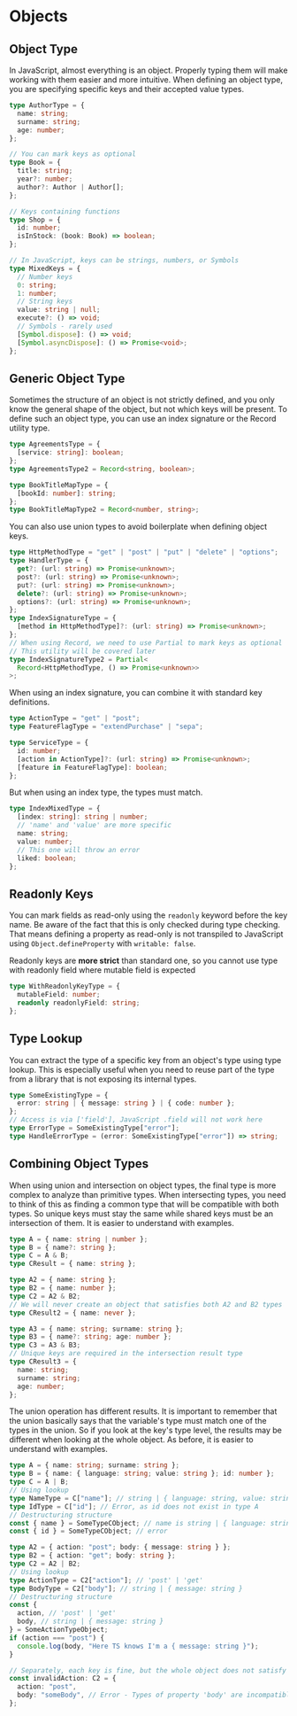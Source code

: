 # Objects

## Object Type

In JavaScript, almost everything is an object. Properly typing them will make working with them easier and more intuitive. When defining an object type, you are specifying specific keys and their accepted value types.

```ts
type AuthorType = {
  name: string;
  surname: string;
  age: number;
};

// You can mark keys as optional
type Book = {
  title: string;
  year?: number;
  author?: Author | Author[];
};

// Keys containing functions
type Shop = {
  id: number;
  isInStock: (book: Book) => boolean;
};

// In JavaScript, keys can be strings, numbers, or Symbols
type MixedKeys = {
  // Number keys
  0: string;
  1: number;
  // String keys
  value: string | null;
  execute?: () => void;
  // Symbols - rarely used
  [Symbol.dispose]: () => void;
  [Symbol.asyncDispose]: () => Promise<void>;
};
```

## Generic Object Type

Sometimes the structure of an object is not strictly defined, and you only know the general shape of the object, but not which keys will be present. To define such an object type, you can use an index signature or the Record utility type.

```ts
type AgreementsType = {
  [service: string]: boolean;
};
type AgreementsType2 = Record<string, boolean>;

type BookTitleMapType = {
  [bookId: number]: string;
};
type BookTitleMapType2 = Record<number, string>;
```

You can also use union types to avoid boilerplate when defining object keys.

```ts
type HttpMethodType = "get" | "post" | "put" | "delete" | "options";
type HandlerType = {
  get?: (url: string) => Promise<unknown>;
  post?: (url: string) => Promise<unknown>;
  put?: (url: string) => Promise<unknown>;
  delete?: (url: string) => Promise<unknown>;
  options?: (url: string) => Promise<unknown>;
};
type IndexSignatureType = {
  [method in HttpMethodType]?: (url: string) => Promise<unknown>;
};
// When using Record, we need to use Partial to mark keys as optional
// This utility will be covered later
type IndexSignatureType2 = Partial<
  Record<HttpMethodType, () => Promise<unknown>>
>;
```

When using an index signature, you can combine it with standard key definitions.

```ts
type ActionType = "get" | "post";
type FeatureFlagType = "extendPurchase" | "sepa";

type ServiceType = {
  id: number;
  [action in ActionType]?: (url: string) => Promise<unknown>;
  [feature in FeatureFlagType]: boolean;
};
```

But when using an index type, the types must match.

```ts
type IndexMixedType = {
  [index: string]: string | number;
  // 'name' and 'value' are more specific
  name: string;
  value: number;
  // This one will throw an error
  liked: boolean;
};
```

## Readonly Keys

You can mark fields as read-only using the `readonly` keyword before the key name. Be aware of the fact that this is only checked during type checking. That means defining a property as read-only is not transpiled to JavaScript using `Object.defineProperty` with `writable: false`.

Readonly keys are **more strict** than standard one, so you cannot use type with readonly field where mutable field is expected

```ts
type WithReadonlyKeyType = {
  mutableField: number;
  readonly readonlyField: string;
};
```

## Type Lookup

You can extract the type of a specific key from an object's type using type lookup. This is especially useful when you need to reuse part of the type from a library that is not exposing its internal types.

```ts
type SomeExistingType = {
  error: string | { message: string } | { code: number };
};
// Access is via ['field'], JavaScript .field will not work here
type ErrorType = SomeExistingType["error"];
type HandleErrorType = (error: SomeExistingType["error"]) => string;
```

## Combining Object Types

When using union and intersection on object types, the final type is more complex to analyze than primitive types.
When intersecting types, you need to think of this as finding a common type that will be compatible with both types. So unique keys must stay the same while shared keys must be an intersection of them. It is easier to understand with examples.

```ts
type A = { name: string | number };
type B = { name?: string };
type C = A & B;
type CResult = { name: string };

type A2 = { name: string };
type B2 = { name: number };
type C2 = A2 & B2;
// We will never create an object that satisfies both A2 and B2 types
type CResult2 = { name: never };

type A3 = { name: string; surname: string };
type B3 = { name?: string; age: number };
type C3 = A3 & B3;
// Unique keys are required in the intersection result type
type CResult3 = {
  name: string;
  surname: string;
  age: number;
};
```

The union operation has different results. It is important to remember that the union basically says that the variable's type must match one of the types in the union. So if you look at the key's type level, the results may be different when looking at the whole object. As before, it is easier to understand with examples.

```ts
type A = { name: string; surname: string };
type B = { name: { language: string; value: string }; id: number };
type C = A | B;
// Using lookup
type NameType = C["name"]; // string | { language: string, value: string }
type IdType = C["id"]; // Error, as id does not exist in type A
// Destructuring structure
const { name } = SomeTypeCObject; // name is string | { language: string, value: string }
const { id } = SomeTypeCObject; // error

type A2 = { action: "post"; body: { message: string } };
type B2 = { action: "get"; body: string };
type C2 = A2 | B2;
// Using lookup
type ActionType = C2["action"]; // 'post' | 'get'
type BodyType = C2["body"]; // string | { message: string }
// Destructuring structure
const {
  action, // 'post' | 'get'
  body, // string | { message: string }
} = SomeActionTypeObject;
if (action === "post") {
  console.log(body, "Here TS knows I'm a { message: string }");
}

// Separately, each key is fine, but the whole object does not satisfy either type A2 or B2
const invalidAction: C2 = {
  action: "post",
  body: "someBody", // Error - Types of property 'body' are incompatible.
};
```
